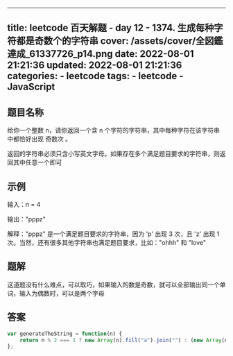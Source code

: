 ---
title: leetcode 百天解题 - day 12 - 1374. 生成每种字符都是奇数个的字符串
cover: /assets/cover/全図鑑達成_61337726_p14.png
date: 2022-08-01 21:21:36
updated: 2022-08-01 21:21:36
categories:
    - leetcode
tags:
    - leetcode
    - JavaScript
------
## 题目名称

给你一个整数 n，请你返回一个含 n 个字符的字符串，其中每种字符在该字符串中都恰好出现 奇数次 。

返回的字符串必须只含小写英文字母。如果存在多个满足题目要求的字符串，则返回其中任意一个即可

## 示例

输入：n = 4

输出："pppz"

解释："pppz" 是一个满足题目要求的字符串，因为 'p' 出现 3 次，且 'z' 出现 1 次。当然，还有很多其他字符串也满足题目要求，比如："ohhh" 和 "love"

## 题解

这道题没有什么难点，可以取巧，如果输入的数是奇数，就可以全部输出同一个单词，输入为偶数时，可以是两个字母

## 答案

~~~js
var generateTheString = function(n) {
    return n % 2 === 1 ? new Array(n).fill("a").join("") : (new Array(n-1).fill("a").join("") + "b")
};
~~~

